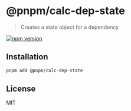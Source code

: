 # @pnpm/calc-dep-state

> Creates a state object for a dependency

<!--@shields('npm')-->
[![npm version](https://img.shields.io/npm/v/@pnpm/calc-dep-state.svg)](https://www.npmjs.com/package/@pnpm/calc-dep-state)
<!--/@-->

## Installation

```sh
pnpm add @pnpm/calc-dep-state
```

## License

MIT
